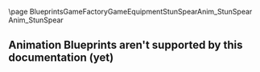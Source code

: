 \page BlueprintsGameFactoryGameEquipmentStunSpearAnim_StunSpear Anim_StunSpear
## Animation Blueprints aren't supported by this documentation (yet)
